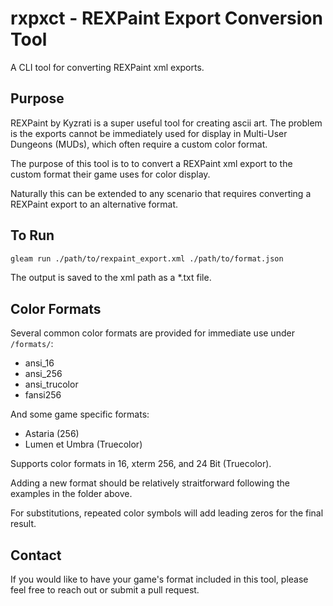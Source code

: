 # rxpxct - REXPaint Export Conversion Tool

A CLI tool for converting REXPaint xml exports.

## Purpose

REXPaint by Kyzrati is a super useful tool for creating ascii art.
The problem is the exports cannot be immediately used for display 
in Multi-User Dungeons (MUDs), which often require a custom color format.

The purpose of this tool is to to convert a REXPaint xml export to the 
custom format their game uses for color display.

Naturally this can be extended to any scenario that requires converting
a REXPaint export to an alternative format.

## To Run

```sh
gleam run ./path/to/rexpaint_export.xml ./path/to/format.json
```

The output is saved to the xml path as a *.txt file.

## Color Formats

Several common color formats are provided for immediate use under `/formats/`:

- ansi_16
- ansi_256
- ansi_trucolor
- fansi256

And some game specific formats:

- Astaria (256)
- Lumen et Umbra (Truecolor)

Supports color formats in 16, xterm 256, and 24 Bit (Truecolor).

Adding a new format should be relatively straitforward following the examples
in the folder above.

For substitutions, repeated color symbols will add leading zeros for the final result.

## Contact

If you would like to have your game's format included in this tool,
please feel free to reach out or submit a pull request.